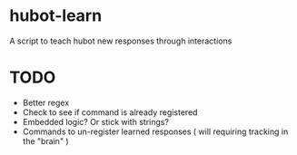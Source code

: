 # hubot-learn

A script to teach hubot new responses through interactions

# TODO
* Better regex
* Check to see if command is already registered
* Embedded logic? Or stick with strings?
* Commands to un-register learned responses ( will requiring tracking in the "brain" )

